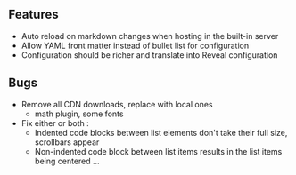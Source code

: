 ## Features

- Auto reload on markdown changes when hosting in the built-in server
- Allow YAML front matter instead of bullet list for configuration
- Configuration should be richer and translate into Reveal configuration

## Bugs

- Remove all CDN downloads, replace with local ones
	- math plugin, some fonts
- Fix either or both :
	- Indented code blocks between list elements don't take their full size, scrollbars appear
	- Non-indented code block between list items results in the list items being centered ...
